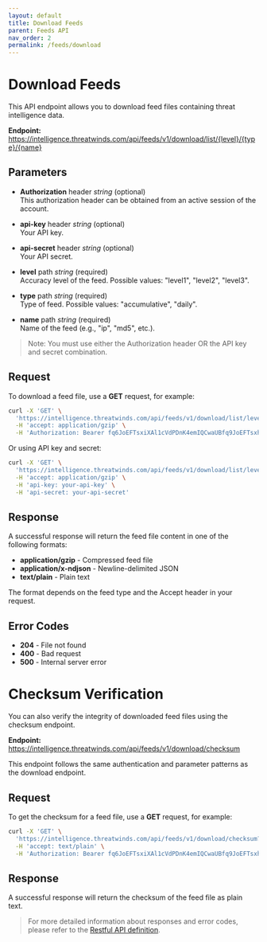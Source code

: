 ```yaml
---
layout: default
title: Download Feeds
parent: Feeds API
nav_order: 2
permalink: /feeds/download
---
```


# Download Feeds

This API endpoint allows you to download feed files containing threat intelligence data.

**Endpoint:** https://intelligence.threatwinds.com/api/feeds/v1/download/list/{level}/{type}/{name}

## Parameters

* **Authorization** header _string_ (optional)  
  This authorization header can be obtained from an active session of the account.

* **api-key** header _string_ (optional)  
  Your API key.

* **api-secret** header _string_ (optional)  
  Your API secret.

* **level** path _string_ (required)  
  Accuracy level of the feed. Possible values: "level1", "level2", "level3".

* **type** path _string_ (required)  
  Type of feed. Possible values: "accumulative", "daily".

* **name** path _string_ (required)  
  Name of the feed (e.g., "ip", "md5", etc.).

> Note: You must use either the Authorization header OR the API key and secret combination.

## Request

To download a feed file, use a **GET** request, for example:

```bash
curl -X 'GET' \
  'https://intelligence.threatwinds.com/api/feeds/v1/download/list/level1/accumulative/ip' \
  -H 'accept: application/gzip' \
  -H 'Authorization: Bearer fq6JoEFTsxiXAl1cVdPDnK4emIQCwaUBfq9JoEFTsxhXAl1cVxPDnK4emIQCwaUB'
```

Or using API key and secret:

```bash
curl -X 'GET' \
  'https://intelligence.threatwinds.com/api/feeds/v1/download/list/level1/accumulative/ip' \
  -H 'accept: application/gzip' \
  -H 'api-key: your-api-key' \
  -H 'api-secret: your-api-secret'
```

## Response

A successful response will return the feed file content in one of the following formats:

* **application/gzip** - Compressed feed file
* **application/x-ndjson** - Newline-delimited JSON
* **text/plain** - Plain text

The format depends on the feed type and the Accept header in your request.

## Error Codes

* **204** - File not found
* **400** - Bad request
* **500** - Internal server error

# Checksum Verification

You can also verify the integrity of downloaded feed files using the checksum endpoint.

**Endpoint:** https://intelligence.threatwinds.com/api/feeds/v1/download/checksum

This endpoint follows the same authentication and parameter patterns as the download endpoint.

## Request

To get the checksum for a feed file, use a **GET** request, for example:

```bash
curl -X 'GET' \
  'https://intelligence.threatwinds.com/api/feeds/v1/download/checksum?level=level1&type=accumulative&name=ip' \
  -H 'accept: text/plain' \
  -H 'Authorization: Bearer fq6JoEFTsxiXAl1cVdPDnK4emIQCwaUBfq9JoEFTsxhXAl1cVxPDnK4emIQCwaUB'
```

## Response

A successful response will return the checksum of the feed file as plain text.

> For more detailed information about responses and error codes, please refer to the [Restful API definition](https://intelligence.threatwinds.com/api/feeds/v1/swagger/index.html).